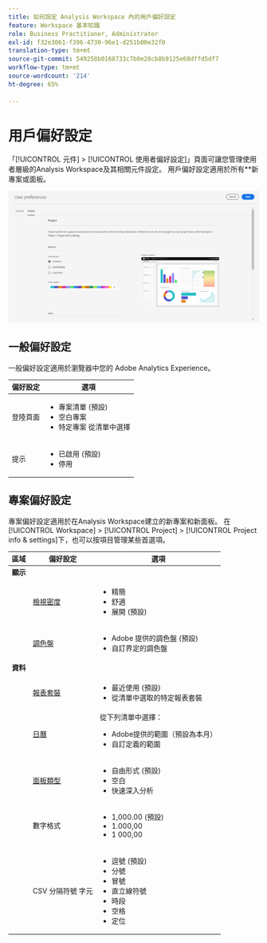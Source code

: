 ```yaml
---
title: 如何設定 Analysis Workspace 內的用戶偏好設定
feature: Workspace 基本知識
role: Business Practitioner, Administrator
exl-id: f32e3061-f396-4730-96e1-d251b00e32f0
translation-type: tm+mt
source-git-commit: 549258b0168733c7b0e28cb8b9125e68dffd5df7
workflow-type: tm+mt
source-wordcount: '214'
ht-degree: 65%

---
```


# 用戶偏好設定

「[!UICONTROL 元件] > [!UICONTROL 使用者偏好設定]」頁面可讓您管理使用者層級的Analysis Workspace及其相關元件設定。 用戶偏好設定適用於所有&#x200B;**&#x200B;新專案或面板。

![用戶偏好設定](assets/user-preferences.png)

## 一般偏好設定

一般偏好設定適用於瀏覽器中您的 Adobe Analytics Experience。

| 偏好設定 | 選項 |
| --- | --- |
| 登陸頁面 | <ul><li>專案清單 (預設)</li><li>空白專案</li><li>特定專案 從清單中選擇</li></ul> |
| 提示 | <ul><li>已啟用 (預設)</li><li>停用</li></ul> |

## 專案偏好設定

專案偏好設定適用於在Analysis Workspace建立的新專案和新面板。 在[!UICONTROL Workspace] > [!UICONTROL Project] > [!UICONTROL Project info &amp; settings]下，也可以按項目管理某些首選項。

| 區域 | 偏好設定 | 選項 |
| --- | --- | --- |
| **顯示** |  |  |
|  | [檢視密度](https://experienceleague.adobe.com/docs/analytics/analyze/analysis-workspace/build-workspace-project/view-density.html?lang=zh-Hant) | <ul><li>精簡</li><li>舒適</li><li>展開 (預設)</li></ul> |
|  | [調色盤](https://experienceleague.adobe.com/docs/analytics/analyze/analysis-workspace/build-workspace-project/color-palettes.html?lang=zh-Hant) | <ul><li>Adobe 提供的調色盤 (預設)</li><li>自訂界定的調色盤</li></ul> |
| **資料** |  |  |
|  | [報表套裝](https://experienceleague.adobe.com/docs/analytics/analyze/analysis-workspace/panels/panels.html?#report-suite) | <ul><li>最近使用 (預設)</li><li>從清單中選取的特定報表套裝</li></ul> |
|  | [日曆](https://experienceleague.adobe.com/docs/analytics/analyze/analysis-workspace/panels/panels.html?#calendar) | 從下列清單中選擇： <ul><li>Adobe提供的範圍（預設為本月）</li><li>自訂定義的範圍</li></ul> |
|  | [面板類型](https://experienceleague.adobe.com/docs/analytics/analyze/analysis-workspace/panels/panels.html?lang=zh-Hant) | <ul><li>自由形式 (預設)</li><li>空白</li><li>快速深入分析</li></ul> |
|  | 數字格式 | <ul><li>1,000.00 (預設)</li><li>1.000,00</li><li>1 000,00</li></ul> |
|  | CSV 分隔符號 字元 | <ul><li>逗號 (預設)</li><li>分號</li><li>冒號</li><li>直立線符號</li><li>時段</li><li>空格</li><li>定位</li></ul> |
